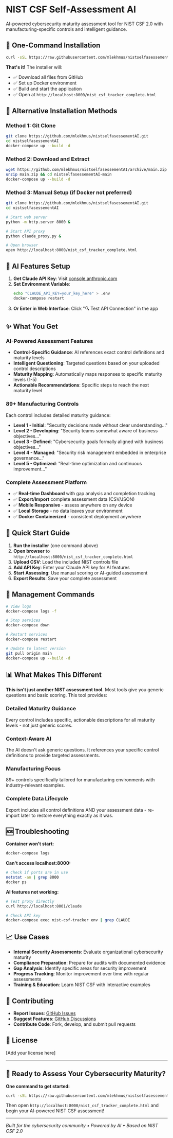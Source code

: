 # NIST CSF Self-Assessment AI

AI-powered cybersecurity maturity assessment tool for NIST CSF 2.0 with manufacturing-specific controls and intelligent guidance.

## 🚀 **One-Command Installation**

```bash
curl -sSL https://raw.githubusercontent.com/mlekhmus/nistselfasessementAI/main/install.sh | bash
```

**That's it!** The installer will:
- ✅ Download all files from GitHub
- ✅ Set up Docker environment  
- ✅ Build and start the application
- ✅ Open at `http://localhost:8000/nist_csf_tracker_complete.html`

## 🎯 Alternative Installation Methods

### Method 1: Git Clone
```bash
git clone https://github.com/mlekhmus/nistselfasessementAI.git
cd nistselfasessementAI
docker-compose up --build -d
```

### Method 2: Download and Extract
```bash
wget https://github.com/mlekhmus/nistselfasessementAI/archive/main.zip
unzip main.zip && cd nistselfasessementAI-main
docker-compose up --build -d
```

### Method 3: Manual Setup (if Docker not preferred)
```bash
git clone https://github.com/mlekhmus/nistselfasessementAI.git
cd nistselfasessementAI

# Start web server
python -m http.server 8000 &

# Start API proxy  
python claude_proxy.py &

# Open browser
open http://localhost:8000/nist_csf_tracker_complete.html
```

## 🤖 AI Features Setup

1. **Get Claude API Key**: Visit [console.anthropic.com](https://console.anthropic.com/)
2. **Set Environment Variable**:
   ```bash
   echo "CLAUDE_API_KEY=your_key_here" > .env
   docker-compose restart
   ```
3. **Or Enter in Web Interface**: Click "🔍 Test API Connection" in the app

## ✨ What You Get

### AI-Powered Assessment Features
- **Control-Specific Guidance**: AI references exact control definitions and maturity levels
- **Intelligent Questioning**: Targeted questions based on your uploaded control descriptions  
- **Maturity Mapping**: Automatically maps responses to specific maturity levels (1-5)
- **Actionable Recommendations**: Specific steps to reach the next maturity level

### 89+ Manufacturing Controls
Each control includes detailed maturity guidance:
- **Level 1 - Initial**: "Security decisions made without clear understanding..."
- **Level 2 - Developing**: "Security teams somewhat aware of business objectives..."  
- **Level 3 - Defined**: "Cybersecurity goals formally aligned with business objectives..."
- **Level 4 - Managed**: "Security risk management embedded in enterprise governance..."
- **Level 5 - Optimized**: "Real-time optimization and continuous improvement..."

### Complete Assessment Platform
- ✅ **Real-time Dashboard** with gap analysis and completion tracking
- ✅ **Export/Import** complete assessment data (CSV/JSON)
- ✅ **Mobile Responsive** - assess anywhere on any device
- ✅ **Local Storage** - no data leaves your environment
- ✅ **Docker Containerized** - consistent deployment anywhere

## 🎯 Quick Start Guide

1. **Run the installer** (one command above)
2. **Open browser** to `http://localhost:8000/nist_csf_tracker_complete.html`
3. **Upload CSV**: Load the included NIST controls file  
4. **Add API Key**: Enter your Claude API key for AI features
5. **Start Assessing**: Use manual scoring or AI-guided assessment
6. **Export Results**: Save your complete assessment

## 🔧 Management Commands

```bash
# View logs
docker-compose logs -f

# Stop services  
docker-compose down

# Restart services
docker-compose restart

# Update to latest version
git pull origin main
docker-compose up --build -d
```

## 📊 What Makes This Different

**This isn't just another NIST assessment tool.** Most tools give you generic questions and basic scoring. This tool provides:

### Detailed Maturity Guidance
Every control includes specific, actionable descriptions for all maturity levels - not just generic scores.

### Context-Aware AI  
The AI doesn't ask generic questions. It references your specific control definitions to provide targeted assessments.

### Manufacturing Focus
89+ controls specifically tailored for manufacturing environments with industry-relevant examples.

### Complete Data Lifecycle
Export includes all control definitions AND your assessment data - re-import later to restore everything exactly as it was.

## 🆘 Troubleshooting

**Container won't start:**
```bash
docker-compose logs
```

**Can't access localhost:8000:**
```bash
# Check if ports are in use
netstat -an | grep 8000
docker ps
```

**AI features not working:**
```bash
# Test proxy directly
curl http://localhost:8001/claude

# Check API key
docker-compose exec nist-csf-tracker env | grep CLAUDE
```

## 📈 Use Cases

- **Internal Security Assessments**: Evaluate organizational cybersecurity maturity
- **Compliance Preparation**: Prepare for audits with documented evidence
- **Gap Analysis**: Identify specific areas for security improvement  
- **Progress Tracking**: Monitor improvement over time with regular assessments
- **Training & Education**: Learn NIST CSF with interactive examples

## 🤝 Contributing

- **Report Issues**: [GitHub Issues](https://github.com/mlekhmus/nistselfasessementAI/issues)
- **Suggest Features**: [GitHub Discussions](https://github.com/mlekhmus/nistselfasessementAI/discussions)
- **Contribute Code**: Fork, develop, and submit pull requests

## 📄 License

[Add your license here]

---

## 🎉 Ready to Assess Your Cybersecurity Maturity?

**One command to get started:**
```bash
curl -sSL https://raw.githubusercontent.com/mlekhmus/nistselfasessementAI/main/install.sh | bash
```

Then open `http://localhost:8000/nist_csf_tracker_complete.html` and begin your AI-powered NIST CSF assessment!

---

*Built for the cybersecurity community • Powered by AI • Based on NIST CSF 2.0*
